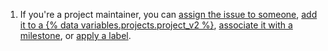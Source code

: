 1. If you're a project maintainer, you can [assign the issue to someone](/issues/tracking-your-work-with-issues/assigning-issues-and-pull-requests-to-other-github-users), [add it to a {% data variables.projects.project_v2 %}](/issues/planning-and-tracking-with-projects/managing-items-in-your-project/adding-items-to-your-project#assigning-a-project-from-within-an-issue-or-pull-request), [associate it with a milestone](/issues/using-labels-and-milestones-to-track-work/associating-milestones-with-issues-and-pull-requests), or [apply a label](/issues/using-labels-and-milestones-to-track-work/managing-labels).

